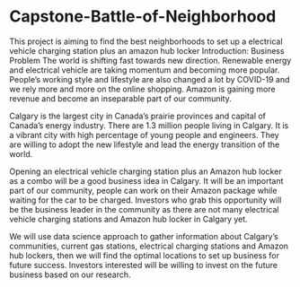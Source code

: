# Capstone-Battle-of-Neighborhood
This project is aiming to find the best neighborhoods to set up a electrical vehicle charging station plus an amazon hub locker
Introduction: Business Problem
The world is shifting fast towards new direction. Renewable energy and electrical vehicle are taking momentum and becoming more popular. People’s working style and lifestyle are also changed a lot by COVID-19 and we rely more and more on the online shopping. Amazon is gaining more revenue and become an inseparable part of our community.

Calgary is the largest city in Canada’s prairie provinces and capital of Canada’s energy industry. There are 1.3 million people living in Calgary. It is a vibrant city with high percentage of young people and engineers. They are willing to adopt the new lifestyle and lead the energy transition of the world.

Opening an electrical vehicle charging station plus an Amazon hub locker as a combo will be a good business idea in Calgary. It will be an important part of our community, people can work on their Amazon package while waiting for the car to be charged. Investors who grab this opportunity will be the business leader in the community as there are not many electrical vehicle charging stations and Amazon hub locker in Calgary yet.

We will use data science approach to gather information about Calgary’s communities, current gas stations, electrical charging stations and Amazon hub lockers, then we will find the optimal locations to set up business for future success. Investors interested will be willing to invest on the future business based on our research.
